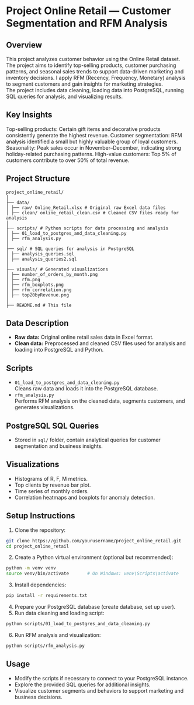 # Project Online Retail — Customer Segmentation and RFM Analysis

## Overview

This project analyzes customer behavior using the Online Retail dataset. 
The project aims to identify top-selling products, customer purchasing patterns, and seasonal sales trends to support data-driven marketing and inventory decisions.
I apply RFM (Recency, Frequency, Monetary) analysis to segment customers and gain insights for marketing strategies.  
The project includes data cleaning, loading data into PostgreSQL, running SQL queries for analysis, and visualizing results.

## Key Insights

Top-selling products: Certain gift items and decorative products consistently generate the highest revenue.
Customer segmentation: RFM analysis identified a small but highly valuable group of loyal customers.
Seasonality: Peak sales occur in November–December, indicating strong holiday-related purchasing patterns.
High-value customers: Top 5% of customers contribute to over 50% of total revenue.

## Project Structure
```
project_online_retail/
│
├── data/
│ ├── raw/ Online_Retail.xlsx # Original raw Excel data files
│ ├── clean/ online_retail_clean.csv # Cleaned CSV files ready for analysis
│
├── scripts/ # Python scripts for data processing and analysis
│ ├── 01_load_to_postgres_and_data_cleaning.py
│ ├── rfm_analysis.py
│
├── sql/ # SQL queries for analysis in PostgreSQL
│ ├── analysis_queries.sql
│ ├── analysis_queries2.sql
│
├── visuals/ # Generated visualizations 
│ ├── number_of_orders_by_month.png
│ ├── rfm.png
│ ├── rfm_boxplots.png
│ ├── rfm_correlation.png
│ ├── top20byRevenue.png
│
├── README.md # This file
```

## Data Description

- **Raw data:** Original online retail sales data in Excel format.
- **Clean data:** Preprocessed and cleaned CSV files used for analysis and loading into PostgreSQL and Python.

## Scripts

- `01_load_to_postgres_and_data_cleaning.py`  
  Cleans raw data and loads it into the PostgreSQL database.
- `rfm_analysis.py`  
  Performs RFM analysis on the cleaned data, segments customers, and generates visualizations.

## PostgreSQL SQL Queries

- Stored in `sql/` folder, contain analytical queries for customer segmentation and business insights.

## Visualizations

- Histograms of R, F, M metrics.
- Top clients by revenue bar plot.
- Time series of monthly orders.
- Correlation heatmaps and boxplots for anomaly detection.

## Setup Instructions

1. Clone the repository:

```bash
git clone https://github.com/yourusername/project_online_retail.git
cd project_online_retail
```

2. Create a Python virtual environment (optional but recommended):

```bash
python -m venv venv
source venv/bin/activate       # On Windows: venv\Scripts\activate
```

3. Install dependencies:

```bash
pip install -r requirements.txt
```

4. Prepare your PostgreSQL database (create database, set up user).
5. Run data cleaning and loading script:

```bash
python scripts/01_load_to_postgres_and_data_cleaning.py
```

6. Run RFM analysis and visualization:

```bash
python scripts/rfm_analysis.py
```

## Usage
- Modify the scripts if necessary to connect to your PostgreSQL instance.  
- Explore the provided SQL queries for additional insights.  
- Visualize customer segments and behaviors to support marketing and business decisions.  
